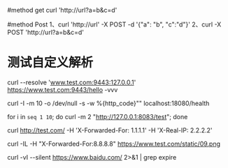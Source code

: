 #method get
curl 'http://url?a=b&c=d'

#method Post
1、curl 'http://url' -X POST -d '{"a": "b", "c":"d"}'
2、curl -X POST 'http://url?a=b&c=d'

# 测试自定义解析
curl --resolve 'www.test.com:9443:127.0.0.1' https://www.test.com:9443/hello  -vvv



curl -I -m 10 -o /dev/null -s -w %{http_code}""  localhost:18080/health

for i in `seq 1 10`; do curl -m 2 "http://127.0.0.1:8083/test"; done

curl http://test.com/ -H 'X-Forwarded-For: 1.1.1.1' -H 'X-Real-IP: 2.2.2.2'

curl -IL -H "X-Forwarded-For:8.8.8.8" https://www.test.com/static/09.png


curl -vI --silent https://www.baidu.com/ 2>&1 | grep expire
